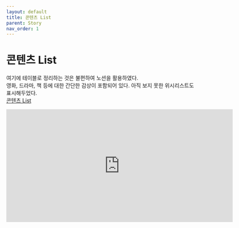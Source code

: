 ```yaml
---
layout: default
title: 콘텐츠 List
parent: Story
nav_order: 1
---
```


# 콘텐츠 List

여기에 테이블로 정리하는 것은 불편하여 노션을 활용하였다.<br>영화, 드라마, 책 등에 대한 간단한 감상이 포함되어 있다. 아직 보지 못한 위시리스트도 표시해두었다.<br>
[콘텐츠 List](https://www.notion.so/5e7b4817e5b946f39d4fb82378f3f1e1?v=82230f75cafc4d31981948ffd6591679)
<br>

<iframe src="https://www.notion.so/5e7b4817e5b946f39d4fb82378f3f1e1?v=82230f75cafc4d31981948ffd6591679" frameborder="0" width="600" height="300" scrolling="yes" marginwidth="0" marginheight="0"></iframe>
